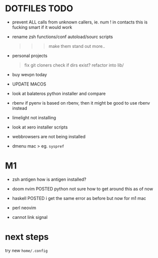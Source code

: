# DOTFILES TODO

- prevent ALL calls from unknown callers, ie. num ! in contacts
    this is fucking smart if it would work

- rename zsh functions/conf autoload/sourc scripts
    >>> make them stand out more..

- personal projects
    > fix git cloners
    > check if dirs exist?
    > refactor into lib/

- buy wevpn today

- UPDATE MACOS

- look at balateros python installer and compare

- rbenv
    if pyenv is based on rbenv, then it might be good to use rbenv
    instead

- limelight not installing

- look at xero installer scripts

- webbrowsers are not being installed

- dmenu mac > eg. `syspref`

# M1 #############

- zsh antigen
    how is antigen installed?

- doom nvim POSTED
    python not sure how to get around this as of now

- haskell POSTED
    i get the same error as before but now for m1 mac

- perl
    neovim

- cannot link signal

# next steps

try new `home/.config`
